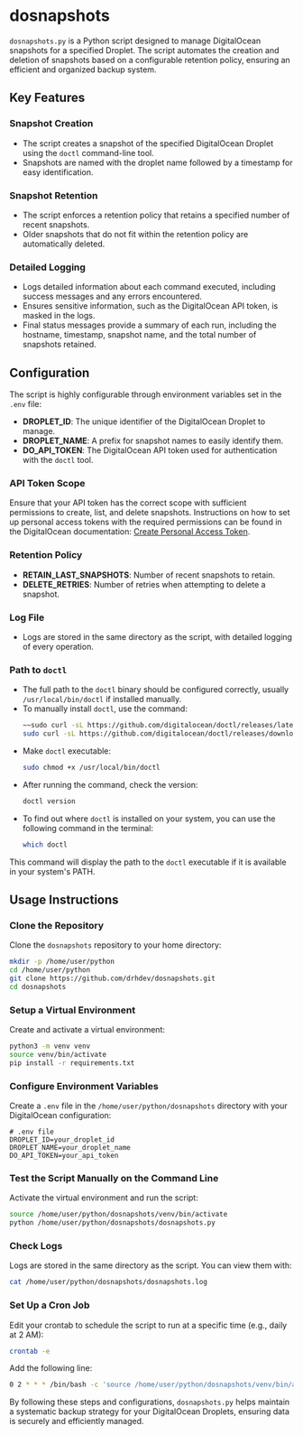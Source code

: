 # dosnapshots

`dosnapshots.py` is a Python script designed to manage DigitalOcean snapshots for a specified Droplet. The script automates the creation and deletion of snapshots based on a configurable retention policy, ensuring an efficient and organized backup system.

## Key Features

### Snapshot Creation

- The script creates a snapshot of the specified DigitalOcean Droplet using the `doctl` command-line tool.
- Snapshots are named with the droplet name followed by a timestamp for easy identification.
  
### Snapshot Retention

- The script enforces a retention policy that retains a specified number of recent snapshots.
- Older snapshots that do not fit within the retention policy are automatically deleted.

### Detailed Logging

- Logs detailed information about each command executed, including success messages and any errors encountered.
- Ensures sensitive information, such as the DigitalOcean API token, is masked in the logs.
- Final status messages provide a summary of each run, including the hostname, timestamp, snapshot name, and the total number of snapshots retained.

## Configuration

The script is highly configurable through environment variables set in the `.env` file:

- **DROPLET_ID**: The unique identifier of the DigitalOcean Droplet to manage.
- **DROPLET_NAME**: A prefix for snapshot names to easily identify them.
- **DO_API_TOKEN**: The DigitalOcean API token used for authentication with the `doctl` tool.

### API Token Scope

Ensure that your API token has the correct scope with sufficient permissions to create, list, and delete snapshots. Instructions on how to set up personal access tokens with the required permissions can be found in the DigitalOcean documentation: [Create Personal Access Token](https://docs.digitalocean.com/reference/api/create-personal-access-token/).

### Retention Policy

- **RETAIN_LAST_SNAPSHOTS**: Number of recent snapshots to retain.
- **DELETE_RETRIES**: Number of retries when attempting to delete a snapshot.

### Log File

- Logs are stored in the same directory as the script, with detailed logging of every operation.

### Path to `doctl`

- The full path to the `doctl` binary should be configured correctly, usually `/usr/local/bin/doctl` if installed manually.
- To manually install `doctl`, use the command:
  ```bash
  ~~sudo curl -sL https://github.com/digitalocean/doctl/releases/latest/download/doctl-linux-amd64 -o /usr/local/bin/doctl~~
  sudo curl -sL https://github.com/digitalocean/doctl/releases/download/v1.117.0/doctl-1.117.0-linux-amd64.tar.gz -o /usr/local/bin/doctl
  ```
- Make `doctl` executable:
  ```bash
  sudo chmod +x /usr/local/bin/doctl
  ```
- After running the command, check the version:
  ```bash
  doctl version
  ```
- To find out where `doctl` is installed on your system, you can use the following command in the terminal:
  ```bash
  which doctl
  ```

This command will display the path to the `doctl` executable if it is available in your system's PATH.

## Usage Instructions

### Clone the Repository

Clone the `dosnapshots` repository to your home directory:

```bash
mkdir -p /home/user/python
cd /home/user/python
git clone https://github.com/drhdev/dosnapshots.git
cd dosnapshots
```

### Setup a Virtual Environment

Create and activate a virtual environment:

```bash
python3 -m venv venv
source venv/bin/activate
pip install -r requirements.txt
```

### Configure Environment Variables

Create a `.env` file in the `/home/user/python/dosnapshots` directory with your DigitalOcean configuration:

```plaintext
# .env file
DROPLET_ID=your_droplet_id
DROPLET_NAME=your_droplet_name
DO_API_TOKEN=your_api_token
```

### Test the Script Manually on the Command Line

Activate the virtual environment and run the script:

```bash
source /home/user/python/dosnapshots/venv/bin/activate
python /home/user/python/dosnapshots/dosnapshots.py
```

### Check Logs

Logs are stored in the same directory as the script. You can view them with:

```bash
cat /home/user/python/dosnapshots/dosnapshots.log
```

### Set Up a Cron Job

Edit your crontab to schedule the script to run at a specific time (e.g., daily at 2 AM):

```bash
crontab -e
```

Add the following line:

```bash
0 2 * * * /bin/bash -c 'source /home/user/python/dosnapshots/venv/bin/activate && python /home/user/python/dosnapshots/dosnapshots.py'
```

By following these steps and configurations, `dosnapshots.py` helps maintain a systematic backup strategy for your DigitalOcean Droplets, ensuring data is securely and efficiently managed.
